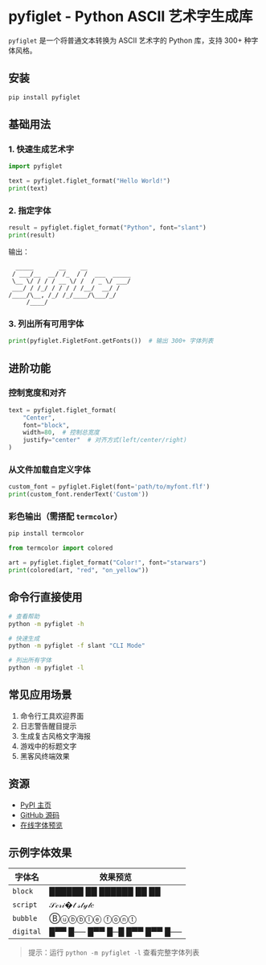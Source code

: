 # pyfiglet - Python ASCII 艺术字生成库

`pyfiglet` 是一个将普通文本转换为 ASCII 艺术字的 Python 库，支持 300+ 种字体风格。

## 安装

```bash
pip install pyfiglet
```

## 基础用法

### 1. 快速生成艺术字

```python
import pyfiglet

text = pyfiglet.figlet_format("Hello World!")
print(text)
```

### 2. 指定字体

```python
result = pyfiglet.figlet_format("Python", font="slant")
print(result)
```

输出：

```
  _____       __    __             
 / ___/__  __/ /_  / /  ___  _____ 
 \__ \/ / / / __ \/ /  / _ \/ ___/ 
 ___/ / /_/ / / / / /__/  __/ /    
/____/\__, /_/ /_/____/\___/_/     
     /____/                        
```

### 3. 列出所有可用字体

```python
print(pyfiglet.FigletFont.getFonts())  # 输出 300+ 字体列表
```

## 进阶功能

### 控制宽度和对齐

```python
text = pyfiglet.figlet_format(
    "Center",
    font="block",
    width=80,  # 控制总宽度
    justify="center"  # 对齐方式(left/center/right)
)
```

### 从文件加载自定义字体

```python
custom_font = pyfiglet.Figlet(font='path/to/myfont.flf')
print(custom_font.renderText('Custom'))
```

### 彩色输出（需搭配 `termcolor`）

```bash
pip install termcolor
```

```python
from termcolor import colored

art = pyfiglet.figlet_format("Color!", font="starwars")
print(colored(art, "red", "on_yellow"))
```

## 命令行直接使用

```bash
# 查看帮助
python -m pyfiglet -h

# 快速生成
python -m pyfiglet -f slant "CLI Mode"

# 列出所有字体
python -m pyfiglet -l
```

## 常见应用场景

1. 命令行工具欢迎界面
2. 日志警告醒目提示
3. 生成复古风格文字海报
4. 游戏中的标题文字
5. 黑客风终端效果

## 资源

- [PyPI 主页](https://pypi.org/project/pyfiglet/)
- [GitHub 源码](https://github.com/pwaller/pyfiglet)
- [在线字体预览](https://patorjk.com/software/taag/)

## 示例字体效果

| 字体名       | 效果预览                        |
|-----------|-----------------------------|
| `block`   | ██████  ██  ██████  ██   ██ |
| `script`  | 𝒮𝒸𝓇𝒾�𝓉  𝓈𝓉𝓎𝓁𝑒     |
| `bubble`  | Ⓑⓤⓑⓑⓛⓔ ⓕⓞⓝⓣ                 |
| `digital` | █▀▀ █── █▀▀ █─█ █▀▀ █▀▀ █── |

> 提示：运行 `python -m pyfiglet -l` 查看完整字体列表